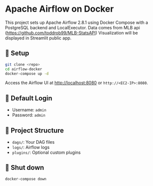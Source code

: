 # Apache Airflow on Docker

This project sets up Apache Airflow 2.8.1 using Docker Compose with a PostgreSQL backend and LocalExecutor.
Data comes from MLB api (https://github.com/toddrob99/MLB-StatsAPI)
Visualization will be displayed in Streamlit public app.

## 🔧 Setup

```bash
git clone <repo>
cd airflow-docker
docker-compose up -d
```

Access the Airflow UI at [http://localhost:8080](http://localhost:8080) or `http://<EC2-IP>:8080`.

## 🧪 Default Login

- Username: `admin`
- Password: `admin`

## 📁 Project Structure

- `dags/`: Your DAG files
- `logs/`: Airflow logs
- `plugins/`: Optional custom plugins

## 🧼 Shut down

```bash
docker-compose down
```
